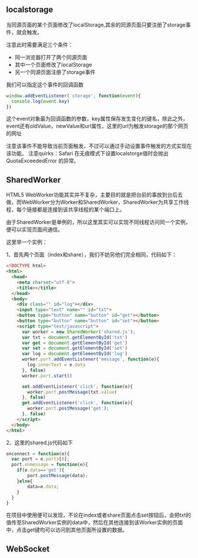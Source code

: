 ## localstorage

当同源页面的某个页面修改了localStorage,其余的同源页面只要注册了storage事件，就会触发。

注意此时需要满足三个条件：
* 同一浏览器打开了两个同源页面
* 其中一个页面修改了localStorage
* 另一个同源页面注册了storage事件

我们可以指定这个事件的回调函数

```javascript
window.addEventListener('storage', function(event){
  console.log(event.key)
})
```
这个event对象最为回调函数的参数，key属性保存发生变化的键名，除此之外，event还有oldValue，newValue和url属性，这里的url为触发storage的那个网页的网址

注意该事件不能导致当前页面触发，不过可以通过手动设置事件触发的方式实现在该功能。
注意quirks：Safari 在无痕模式下设置localstorge值时会抛出 QuotaExceededError 的异常。

## SharedWorker

HTML5 WebWorker功能其实并不复杂，主要目的就是把台前的事放到台后去做，而WebWorker分为Worker和SharedWorker，SharedWorker为共享工作线程，每个链接都是连接到该共享线程的某个端口上。

由于SharedWorker是单例的，所以这里其实可以实现不同线程访问同一个实例，便可以实现页面间通信。

这里举一个实例：

1、首先两个页面（index和share），我们不妨另他们完全相同，代码如下：
```html
<!DOCTYPE html>
<html>
  <head>
    <meta charset="utf-8">
    <title></title>
  </head>
  <body>
    <div class="" id="log"></div>
    <input type="text" name="" id="txt">
    <button type="button" name="button" id="get"></button>
    <button type="button" name="button" id="set"></button>
    <script type="text/javascript">
      var worker = new SharedWorker('shared.js');
      var txt = document.getElementById('txt')
      var get = document.getElementById('get')
      var set = document.getElementById('set')
      var log = document.getElementById('log')
      worker.port.addEventListener('message', function(e){
        log.innerText = e.data
      }, false)
      worker.port.start()

      set.addEventListener('click', function(e){
        worker.port.postMessage(txt.value)
      }, false)
      get.addEventListener('click', function(e){
        worker.port.postMessage('get');
      }, false)
    </script>
  </body>
</html>
```
2、这里的shared.js代码如下
```javascript
onconnect = function(e){
  var port = e.ports[0];
  port.onmessage = function(e){
    if(e.data=='get'){
        port.postMessage(data);
    }else{
        data=e.data;
    }
  }
}
```
在项目中使用便可以发现，不论在index或者share页面点击set按钮后，会把txt的值传至SharedWorker实例的data中，然后在其他连接到该Worker实例的页面中，点击get键均可以访问到其他页面所设置的数据。

## WebSocket
